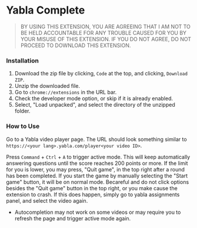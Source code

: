 # Yabla Complete

> BY USING THIS EXTENSION, YOU ARE AGREEING THAT I AM NOT TO BE HELD ACCOUNTABLE FOR ANY TROUBLE CAUSED FOR YOU BY YOUR MISUSE OF THIS EXTENSION. IF YOU DO NOT AGREE, DO NOT PROCEED TO DOWNLOAD THIS EXTENSION.

### Installation

1. Download the zip file by clicking, `Code` at the top, and clicking, `Download ZIP`.
2. Unzip the downloaded file.
3. Go to `chrome://extensions` in the URL bar.
4. Check the developer mode option, or skip if it is already enabled.
5. Select, "Load unpacked", and select the directory of the unzipped folder.

### How to Use

Go to a Yabla video player page. The URL should look something similar to `https://<your lang>.yabla.com/player<your video ID>`.

Press `Command` + `Ctrl` + `A` to trigger active mode. This will keep automatically answering questions until the score reaches 200 points or more. If the limit for you is lower, you may press, "Quit game", in the top right after a round has been completed.  If you start the game by manually selecting the "Start game" button, it will be on normal mode. Becareful and do not click options besides the "Quit game" button in the top right, or you make cause the extension to crash. If this does happen, simply go to yabla assignments panel, and select the video again.

* Autocompletion may not work on some videos or may require you to refresh the page and trigger active mode again. 
